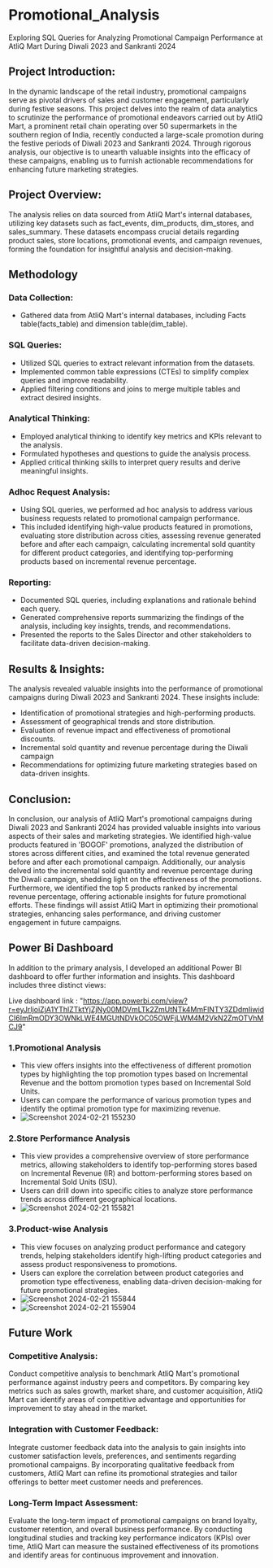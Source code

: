 # Promotional_Analysis
Exploring SQL Queries for Analyzing Promotional Campaign Performance at AtliQ Mart During Diwali 2023 and Sankranti 2024
## Project Introduction:
In the dynamic landscape of the retail industry, promotional campaigns serve as pivotal drivers of sales and customer engagement, particularly during festive seasons. This project delves into the realm of data analytics to scrutinize the performance of promotional endeavors carried out by AtliQ Mart, a prominent retail chain operating over 50 supermarkets in the southern region of India, recently conducted a large-scale promotion during the festive periods of Diwali 2023 and Sankranti 2024. Through rigorous analysis, our objective is to unearth valuable insights into the efficacy of these campaigns, enabling us to furnish actionable recommendations for enhancing future marketing strategies.

## Project Overview:
The analysis relies on data sourced from AtliQ Mart's internal databases, utilizing key datasets such as fact_events, dim_products, dim_stores, and sales_summary. These datasets encompass crucial details regarding product sales, store locations, promotional events, and campaign revenues, forming the foundation for insightful analysis and decision-making.

## Methodology
### Data Collection:
* Gathered data from AtliQ Mart's internal databases, including Facts table(facts_table) and dimension table(dim_table).

### SQL Queries:
* Utilized SQL queries to extract relevant information from the datasets.
* Implemented common table expressions (CTEs) to simplify complex queries and improve readability.
* Applied filtering conditions and joins to merge multiple tables and extract desired insights.

###  Analytical Thinking:
*  Employed analytical thinking to identify key metrics and KPIs relevant to the analysis.
*  Formulated hypotheses and questions to guide the analysis process.
*  Applied critical thinking skills to interpret query results and derive meaningful insights.

### Adhoc Request Analysis:
* Using SQL queries, we performed ad hoc analysis to address various business requests related to promotional campaign performance.
* This included identifying high-value products featured in promotions, evaluating store distribution across cities, assessing revenue generated before and after each campaign, calculating incremental sold quantity for different product categories, and identifying top-performing products based on incremental revenue percentage.
  
### Reporting:
*  Documented SQL queries, including explanations and rationale behind each query.
*  Generated comprehensive reports summarizing the findings of the analysis, including key insights, trends, and recommendations.
*  Presented the reports to the Sales Director and other stakeholders to facilitate data-driven decision-making.

## Results & Insights:
The analysis revealed valuable insights into the performance of promotional campaigns during Diwali 2023 and Sankranti 2024. These insights include:

*  Identification of promotional strategies and high-performing products.
*  Assessment of geographical trends and store distribution.
*  Evaluation of revenue impact and effectiveness of promotional discounts.
*  Incremental sold quantity and revenue percentage during the Diwali campaign
*  Recommendations for optimizing future marketing strategies based on data-driven insights.

## Conclusion:
In conclusion, our analysis of AtliQ Mart's promotional campaigns during Diwali 2023 and Sankranti 2024 has provided valuable insights into various aspects of their sales and marketing strategies. We identified high-value products featured in 'BOGOF' promotions, analyzed the distribution of stores across different cities, and examined the total revenue generated before and after each promotional campaign. Additionally, our analysis delved into the incremental sold quantity and revenue percentage during the Diwali campaign, shedding light on the effectiveness of the promotions. Furthermore, we identified the top 5 products ranked by incremental revenue percentage, offering actionable insights for future promotional efforts. These findings will assist AtliQ Mart in optimizing their promotional strategies, enhancing sales performance, and driving customer engagement in future campaigns.

## Power Bi Dashboard
In addition to the primary analysis, I developed an additional Power BI dashboard to offer further information and insights. This dashboard includes three distinct views:

Live dashboard link : "https://app.powerbi.com/view?r=eyJrIjoiZjA1YThlZTktYjZjNy00MDVmLTk2ZmUtNTk4MmFlNTY3ZDdmIiwidCI6ImRmODY3OWNkLWE4MGUtNDVkOC05OWFjLWM4M2VkN2ZmOTVhMCJ9"

### 1.Promotional Analysis
*  This view offers insights into the effectiveness of different promotion types by highlighting the top promotion types based on Incremental Revenue and the bottom promotion types based on Incremental Sold Units.
*  Users can compare the performance of various promotion types and identify the optimal promotion type for maximizing revenue.
*  ![Screenshot 2024-02-21 155230](https://github.com/Reyyadav/Promotional_Analysis/assets/153619494/81c2cd76-9bff-45d2-bba5-cfa524666301)

### 2.Store Performance Analysis
*  This view provides a comprehensive overview of store performance metrics, allowing stakeholders to identify top-performing stores based on Incremental Revenue (IR) and bottom-performing stores based on Incremental Sold Units (ISU).
*  Users can drill down into specific cities to analyze store performance trends across different geographical locations.
*  ![Screenshot 2024-02-21 155821](https://github.com/Reyyadav/Promotional_Analysis/assets/153619494/9f8c181f-7787-45c9-9ecb-c514afba0200)

### 3.Product-wise Analysis
*  This view focuses on analyzing product performance and category trends, helping stakeholders identify high-lifting product categories and assess product responsiveness to promotions.
*  Users can explore the correlation between product categories and promotion type effectiveness, enabling data-driven decision-making for future promotional strategies.
*  ![Screenshot 2024-02-21 155844](https://github.com/Reyyadav/Promotional_Analysis/assets/153619494/f407ccfb-53b0-4820-94c4-b05867a7b7f0)
*  ![Screenshot 2024-02-21 155904](https://github.com/Reyyadav/Promotional_Analysis/assets/153619494/8ee76a23-aba6-4c32-8541-5cace53b96b0)

## Future Work
### Competitive Analysis:
Conduct competitive analysis to benchmark AtliQ Mart's promotional performance against industry peers and competitors. By comparing key metrics such as sales growth, market share, and customer acquisition, AtliQ Mart can identify areas of competitive advantage and opportunities for improvement to stay ahead in the market.
### Integration with Customer Feedback:
Integrate customer feedback data into the analysis to gain insights into customer satisfaction levels, preferences, and sentiments regarding promotional campaigns. By incorporating qualitative feedback from customers, AtliQ Mart can refine its promotional strategies and tailor offerings to better meet customer needs and preferences.
### Long-Term Impact Assessment:
Evaluate the long-term impact of promotional campaigns on brand loyalty, customer retention, and overall business performance. By conducting longitudinal studies and tracking key performance indicators (KPIs) over time, AtliQ Mart can measure the sustained effectiveness of its promotions and identify areas for continuous improvement and innovation.

